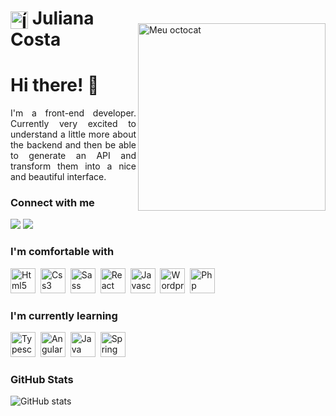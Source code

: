 <img style="margin-top: 4rem;" align="right" alt="Meu octocat" height="300" src="https://julianatsoc.com/wp-content/uploads/2023/08/octocat-1692232980558.png">
<h1>
    <a href="https://julianatsoc.com">
     <img align="center" alt="Ícone tecnológico" width="28px" src="https://julianatsoc.com/wp-content/uploads/2023/03/cropped-web-programming.png" ></a>
    <span>Juliana Costa</span>
</h1>


# Hi there! 👋
<p align="justify">I'm a front-end developer. Currently very excited to understand a little more about the backend and then be able to generate an API and transform them into a nice and beautiful interface.</p>

<h3 align="left">Connect with me</h3>

[<img src="https://img.shields.io/badge/linkedin-%230077B5.svg?&style=for-the-badge&logo=linkedin&logoColor=white" />](https://www.linkedin.com/in/julianatsoc/) [<img src = "https://img.shields.io/badge/instagram-%23E4405F.svg?&style=for-the-badge&logo=instagram&logoColor=white">](https://www.instagram.com/julianatsoc/)

<h3 align="left">I'm comfortable with</h3>

<img src="https://cdn.jsdelivr.net/gh/devicons/devicon/icons/html5/html5-original.svg" width="40px"  title="Html5"/>&nbsp;&nbsp;<img src="https://cdn.jsdelivr.net/gh/devicons/devicon/icons/css3/css3-original.svg" width="40px" title="Css3"/>&nbsp;&nbsp;<img src="https://cdn.jsdelivr.net/gh/devicons/devicon/icons/sass/sass-original.svg" width="40px" title="Sass"/>&nbsp;&nbsp;<img src="https://cdn.jsdelivr.net/gh/devicons/devicon/icons/react/react-original.svg" width="40px" title="React"/>&nbsp;&nbsp;<img src="https://cdn.jsdelivr.net/gh/devicons/devicon/icons/javascript/javascript-original.svg" width="40px" title="Javascript"/>&nbsp;&nbsp;<img src="https://cdn.jsdelivr.net/gh/devicons/devicon/icons/wordpress/wordpress-plain.svg" width="40px" title="Wordpress"/>&nbsp;&nbsp;<img src="https://cdn.jsdelivr.net/gh/devicons/devicon/icons/php/php-plain.svg" width="40px" title="Php"/>

 
<h3 align="left">I'm currently learning</h3>

<img src="https://cdn.jsdelivr.net/gh/devicons/devicon/icons/typescript/typescript-original.svg" width="40px" title="Typescript">&nbsp;&nbsp;<img src="https://cdn.jsdelivr.net/gh/devicons/devicon/icons/angularjs/angularjs-original.svg" width="40px" title="Angular">&nbsp;&nbsp;<img src="https://cdn.jsdelivr.net/gh/devicons/devicon/icons/java/java-original.svg" width="40px" title="Java"/>&nbsp;&nbsp;<img src="https://cdn.jsdelivr.net/gh/devicons/devicon/icons/spring/spring-original-wordmark.svg" width="40px" title="Spring"/>

<h3 align="left">GitHub Stats</h3>

![GitHub stats](https://github-readme-stats-git-masterrstaa-rickstaa.vercel.app/api?username=julianatsoc&hide_title=true&show_icons=true&include_all_commits=true&count_private=true&line_height=25&hide=issues&bg_color=000&title_color=CA2755&text_color=FFF&border_radius=3&border_color=CA2755&icon_color=CA2755&theme=jolly)

<!-- [![Most Used Languages](https://github-readme-stats-git-masterrstaa-rickstaa.vercel.app/api/top-langs/?username=julianatsoc&line_height=10&card_width=290&layout=compact&hide_title=false&count_private=true&langs_count=4&show_icons=true&title_color=CA2755&hide=html,css&bg_color=000&text_color=8B8B8B&border_radius=3&border_color=CA2755&count_private=true)](https://github.com/julianatsoc/github-readme-stats) -->
